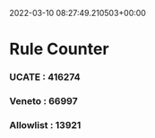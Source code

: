 2022-03-10 08:27:49.210503+00:00
# Rule Counter 
 ### UCATE : 416274

 ### Veneto : 66997

 ### Allowlist : 13921